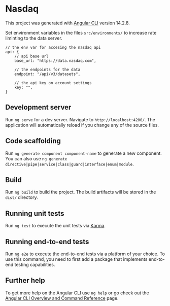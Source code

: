 # Nasdaq

This project was generated with [Angular CLI](https://github.com/angular/angular-cli) version 14.2.8.

Set environment variables in the files `src/environments/` to increase rate liminting to the data server.
```
// the env var for accesing the nasdaq api
api: {
    // api base url 
    base_url: "https://data.nasdaq.com",

    // the endpoints for the data
    endpoint: "/api/v3/datasets",

    // the api key on account settings
    key: "",
}
```

## Development server

Run `ng serve` for a dev server. Navigate to `http://localhost:4200/`. The application will automatically reload if you change any of the source files.

## Code scaffolding

Run `ng generate component component-name` to generate a new component. You can also use `ng generate directive|pipe|service|class|guard|interface|enum|module`.

## Build

Run `ng build` to build the project. The build artifacts will be stored in the `dist/` directory.

## Running unit tests

Run `ng test` to execute the unit tests via [Karma](https://karma-runner.github.io).

## Running end-to-end tests

Run `ng e2e` to execute the end-to-end tests via a platform of your choice. To use this command, you need to first add a package that implements end-to-end testing capabilities.

## Further help

To get more help on the Angular CLI use `ng help` or go check out the [Angular CLI Overview and Command Reference](https://angular.io/cli) page.
